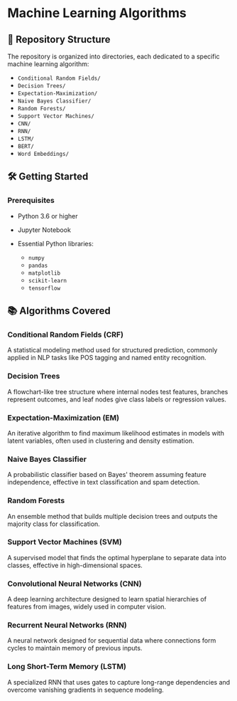 
# Machine Learning Algorithms


## 📁 Repository Structure

The repository is organized into directories, each dedicated to a specific machine learning algorithm:

* `Conditional Random Fields/`
* `Decision Trees/`
* `Expectation-Maximization/`
* `Naive Bayes Classifier/`
* `Random Forests/`
* `Support Vector Machines/`
* `CNN/`
* `RNN/`
* `LSTM/`
* `BERT/`
* `Word Embeddings/`

## 🛠️ Getting Started

### Prerequisites

* Python 3.6 or higher
* Jupyter Notebook
* Essential Python libraries:

  * `numpy`
  * `pandas`
  * `matplotlib`
  * `scikit-learn`
  * `tensorflow`
     


## 📚 Algorithms Covered

### Conditional Random Fields (CRF)
A statistical modeling method used for structured prediction, commonly applied in NLP tasks like POS tagging and named entity recognition.

### Decision Trees
A flowchart-like tree structure where internal nodes test features, branches represent outcomes, and leaf nodes give class labels or regression values.

### Expectation-Maximization (EM)
An iterative algorithm to find maximum likelihood estimates in models with latent variables, often used in clustering and density estimation.

### Naive Bayes Classifier
A probabilistic classifier based on Bayes' theorem assuming feature independence, effective in text classification and spam detection.

### Random Forests
An ensemble method that builds multiple decision trees and outputs the majority class for classification.

### Support Vector Machines (SVM)
A supervised model that finds the optimal hyperplane to separate data into classes, effective in high-dimensional spaces.

### Convolutional Neural Networks (CNN)
A deep learning architecture designed to learn spatial hierarchies of features from images, widely used in computer vision.

### Recurrent Neural Networks (RNN)
A neural network designed for sequential data where connections form cycles to maintain memory of previous inputs.

### Long Short-Term Memory (LSTM)
A specialized RNN that uses gates to capture long-range dependencies and overcome vanishing gradients in sequence modeling.


